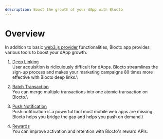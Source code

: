 ```yaml
---
description: Boost the growth of your dApp with Blocto
---
```


# Overview

In addition to basic [web3.js provider](web3-provider/) functionalities, Blocto app provides various tools to boost your dApp growth.

1. [Deep Linking](deep-linking.md)\
   User acquisition is ridiculously difficult for dApps. Blocto streamlines the sign-up process and makes your marketing campaigns 80 times more effective with Blocto deep links.\

2. [Batch Transaction](web3-provider/batch-transaction.md)\
   You can merge multiple transactions into one atomic transaction on Blocto.\

3. [Push Notification](push-notification/)\
   Push notification is a powerful tool most mobile web apps are missing. Blocto helps you bridge the gap and helps you push on demand.\

4. [Rewards](sending-rewards.md)\
   You can improve activation and retention with Blocto's reward APIs.
